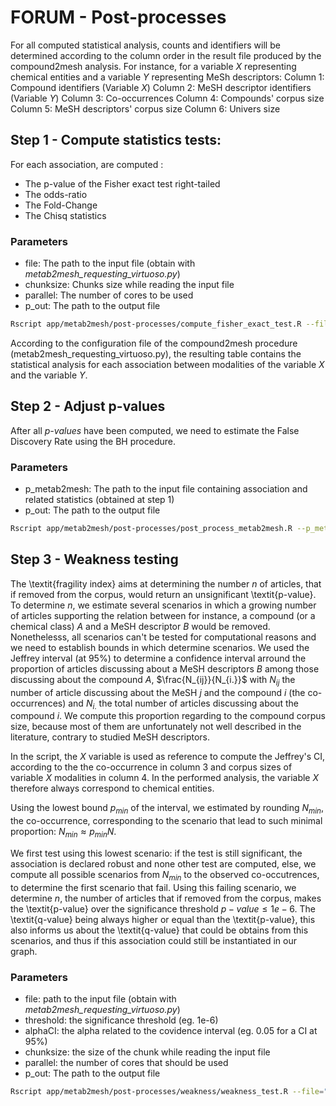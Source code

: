 # FORUM - Post-processes

For all computed statistical analysis, counts and identifiers will be determined according to the column order in the result file produced by the compound2mesh analysis. For instance, for a variable $X$ representing chemical entities and a variable $Y$ representing MeSh descriptors:
Column 1: Compound identifiers (Variable $X$)
Column 2: MeSH descriptor identifiers (Variable $Y$)
Column 3: Co-occurrences
Column 4: Compounds' corpus size
Column 5: MeSH descriptors' corpus size
Column 6: Univers size

## Step 1 - Compute statistics tests:

For each association, are computed :
- The p-value of the Fisher exact test right-tailed
- The odds-ratio
- The Fold-Change
- The Chisq statistics


### Parameters

- file: The path to the input file (obtain with *metab2mesh_requesting_virtuoso.py*)
- chunksize: Chunks size while reading the input file
- parallel: The number of cores to be used
- p_out: The path to the output file

```bash
Rscript app/metab2mesh/post-processes/compute_fisher_exact_test.R --file="/path/to/input" --chunksize=nchunk --parallel=ncores --p_out="/path/to/out"
```
According to the configuration file of the compound2mesh procedure (metab2mesh_requesting_virtuoso.py), the resulting table contains the statistical analysis for each association between modalities of the variable $X$ and the variable $Y$.

## Step 2 - Adjust p-values

After all *p-values* have been computed, we need to estimate the False Discovery Rate using the BH procedure.

### Parameters

- p_metab2mesh: The path to the input file containing association and related statistics (obtained at step 1)
- p_out: The path to the output file

```bash
Rscript app/metab2mesh/post-processes/post_process_metab2mesh.R --p_metab2mesh="/path/to/file" --p_out="/path/to/out"
```

## Step 3 - Weakness testing

The \textit{fragility index} aims at determining the number $n$ of articles, that if removed from the corpus, would return an unsignificant \textit{p-value}. To determine $n$, we estimate several scenarios in which a growing number of articles supporting the relation between for instance, a compound (or a chemical class) $A$ and a MeSH descriptor $B$ would be removed. Nonethelesss, all scenarios can't be tested for computational reasons and we need to establish bounds in which determine scenarios. We used the Jeffrey interval (at 95\%) to determine a confidence interval arround the proportion of articles discussing about a MeSH descriptors $B$ among those discussing about the compound $A$, $\frac{N_{ij}}{N_{i.}}$ with $N_{ij}$ the number of article discussing about the MeSH $j$ and the compound $i$ (the co-occurrences) and $N_{i.}$ the total number of articles discussing about the compound $i$. We compute this proportion regarding to the compound corpus size, because most of them are unfortunately not well described in the literature, contrary to studied MeSH descriptors. 

In the script, the $X$ variable is used as reference to compute the Jeffrey's CI, according to the the co-occurrence in column 3 and corpus sizes of variable $X$ modalities in column 4. In the performed analysis, the variable $X$ therefore always correspond to chemical entities.

Using the lowest bound $p_{min}$ of the interval, we estimated by rounding $N_{min}$, the co-occurrence, corresponding to the  scenario that lead to such minimal proportion: $N_{min} \approx p_{min} N$.

We first test using this lowest scenario: if the test is still significant, the association is declared robust and none other test are computed, else, we compute all possible scenarios from $N_{min}$ to the observed co-occutrences, to determine the first scenario that fail. Using this failing scenario, we determine $n$, the number of articles that if removed from the corpus, makes the \textit{p-value} over the significance threshold $p-value \le 1e−6$. The \textit{q-value} being always higher or equal than the \textit{p-value}, this also informs us about the \textit{q-value} that could be obtains from this scenarios, and thus if this association could still be instantiated in our graph.

### Parameters

- file: path to the input file (obtain with *metab2mesh_requesting_virtuoso.py*)
- threshold: the significance threshold (eg. 1e-6)
- alphaCI: the alpha related to the covidence interval (eg. 0.05 for a CI at 95%)
- chunksize: the size of the chunk while reading the input file
- parallel: the number of cores that should be used
- p_out: The path to the output file

```bash
Rscript app/metab2mesh/post-processes/weakness/weakness_test.R --file="/path/to/input" --threshold=th --alphaCI=alpha --chunksize=nchunk --parallel=ncores --p_out="/path/to/out"
```